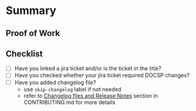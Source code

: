 # Summary

<!-- Enter your issue summary here.-->

## Proof of Work

<!-- Enter your proof that it works here.-->

## Checklist

- [ ] Have you linked a jira ticket and/or is the ticket in the title?
- [ ] Have you checked whether your jira ticket required DOCSP changes?
- [ ] Have you added changelog file?
    - use `skip-changelog` label if not needed
    - refer to [Changelog files and Release Notes](https://github.com/mongodb/mongodb-kubernetes/blob/master/CONTRIBUTING.md#changelog-files-and-release-notes) section in CONTRIBUTING.md for more details
